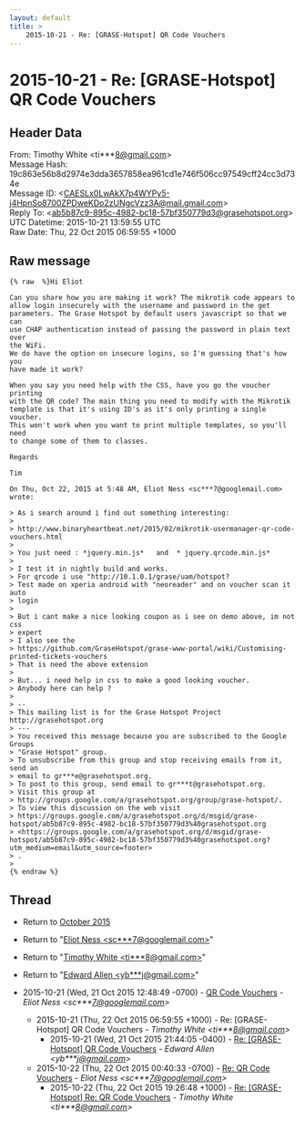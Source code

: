 ```yaml
---
layout: default
title: >
    2015-10-21 - Re: [GRASE-Hotspot] QR Code Vouchers
---
```


# 2015-10-21 - Re: [GRASE-Hotspot] QR Code Vouchers

## Header Data

From: Timothy White \<ti***8@gmail.com\><br>
Message Hash: 19c863e56b8d2974e3dda3657858ea961cd1e746f506cc97549cff24cc3d734e<br>
Message ID: \<CAESLx0LwAkX7p4WYPy5-j4HpnSo8700ZPDweKDo2zUNgcVzz3A@mail.gmail.com\><br>
Reply To: \<ab5b87c9-895c-4982-bc18-57bf350779d3@grasehotspot.org\><br>
UTC Datetime: 2015-10-21 13:59:55 UTC<br>
Raw Date: Thu, 22 Oct 2015 06:59:55 +1000<br>

## Raw message

```
{% raw  %}Hi Eliot

Can you share how you are making it work? The mikrotik code appears to
allow login insecurely with the username and password in the get
parameters. The Grase Hotspot by default users javascript so that we can
use CHAP authentication instead of passing the password in plain text over
the WiFi.
We do have the option on insecure logins, so I'm guessing that's how you
have made it work?

When you say you need help with the CSS, have you go the voucher printing
with the QR code? The main thing you need to modify with the Mikrotik
template is that it's using ID's as it's only printing a single voucher.
This won't work when you want to print multiple templates, so you'll need
to change some of them to classes.

Regards

Tim

On Thu, Oct 22, 2015 at 5:48 AM, Eliot Ness <sc***7@googlemail.com>
wrote:

> As i search around i find out something interesting:
>
> http://www.binaryheartbeat.net/2015/02/mikrotik-usermanager-qr-code-vouchers.html
>
> You just need : *jquery.min.js*   and  * jquery.qrcode.min.js*
>
> I test it in nightly build and works.
> For qrcode i use "http://10.1.0.1/grase/uam/hotspot?
> Test made on xperia android with "neoreader" and on voucher scan it auto
> login
>
> But i cant make a nice looking coupon as i see on demo above, im not css
> expert
> I also see the
> https://github.com/GraseHotspot/grase-www-portal/wiki/Customising-printed-tickets-vouchers
> That is need the above extension
>
> But... i need help in css to make a good looking voucher.
> Anybody here can help ?
>
> --
> This mailing list is for the Grase Hotspot Project http://grasehotspot.org
> ---
> You received this message because you are subscribed to the Google Groups
> "Grase Hotspot" group.
> To unsubscribe from this group and stop receiving emails from it, send an
> email to gr***e@grasehotspot.org.
> To post to this group, send email to gr***t@grasehotspot.org.
> Visit this group at
> http://groups.google.com/a/grasehotspot.org/group/grase-hotspot/.
> To view this discussion on the web visit
> https://groups.google.com/a/grasehotspot.org/d/msgid/grase-hotspot/ab5b87c9-895c-4982-bc18-57bf350779d3%40grasehotspot.org
> <https://groups.google.com/a/grasehotspot.org/d/msgid/grase-hotspot/ab5b87c9-895c-4982-bc18-57bf350779d3%40grasehotspot.org?utm_medium=email&utm_source=footer>
> .
>
{% endraw %}
```

## Thread

+ Return to [October 2015](/archive/2015/10)

+ Return to "[Eliot Ness <sc***7<span>@</span>googlemail.com>](/authors/sc___7_at_googlemail_com)"
+ Return to "[Timothy White <ti***8<span>@</span>gmail.com>](/authors/ti___8_at_gmail_com)"
+ Return to "[Edward Allen <yb***j<span>@</span>gmail.com>](/authors/yb___j_at_gmail_com)"

+ 2015-10-21 (Wed, 21 Oct 2015 12:48:49 -0700) - [QR Code Vouchers](/archive/2015/10/46f65d29b28ca5c0b98c12fd9822d54c9cf5b744bad5b91f4b1cfeda281ef071) - _Eliot Ness \<sc***7@googlemail.com\>_
  + 2015-10-21 (Thu, 22 Oct 2015 06:59:55 +1000) - Re: [GRASE-Hotspot] QR Code Vouchers - _Timothy White \<ti***8@gmail.com\>_
    + 2015-10-21 (Wed, 21 Oct 2015 21:44:05 -0400) - [Re: [GRASE-Hotspot] QR Code Vouchers](/archive/2015/10/a194310d8ebfffddb8a104d2833b4fdcb4ff3a1708e9d566726ffc22b7de4f41) - _Edward Allen \<yb***j@gmail.com\>_
  + 2015-10-22 (Thu, 22 Oct 2015 00:40:33 -0700) - [Re: QR Code Vouchers](/archive/2015/10/21b4761f15e084067b3e0851eed087bc7ad1c3bd18147e0e39680d041b840020) - _Eliot Ness \<sc***7@googlemail.com\>_
    + 2015-10-22 (Thu, 22 Oct 2015 19:26:48 +1000) - [Re: [GRASE-Hotspot] Re: QR Code Vouchers](/archive/2015/10/5ad4121aa82797e715ca68221df7c53ce18fba4f7c9e7de027d54f6f647a6f52) - _Timothy White \<ti***8@gmail.com\>_

